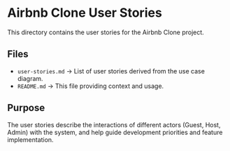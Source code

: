 # Airbnb Clone User Stories

This directory contains the user stories for the Airbnb Clone project.

## Files
- `user-stories.md` → List of user stories derived from the use case diagram.
- `README.md` → This file providing context and usage.

## Purpose
The user stories describe the interactions of different actors (Guest, Host, Admin) with the system, and help guide development priorities and feature implementation.
